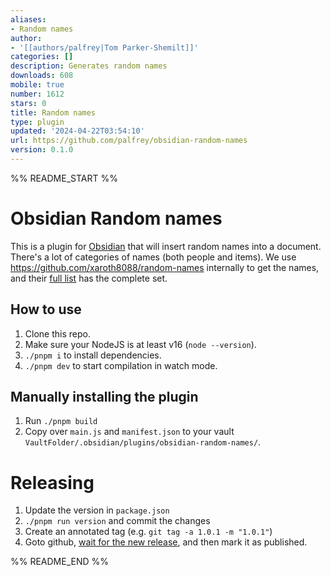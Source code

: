 ```yaml
---
aliases:
- Random names
author:
- '[[authors/palfrey|Tom Parker-Shemilt]]'
categories: []
description: Generates random names
downloads: 608
mobile: true
number: 1612
stars: 0
title: Random names
type: plugin
updated: '2024-04-22T03:54:10'
url: https://github.com/palfrey/obsidian-random-names
version: 0.1.0
---
```


%% README_START %%

# Obsidian Random names

This is a plugin for [Obsidian](https://obsidian.md) that will insert random names into a document. There's a lot of categories of names (both people and items). We use https://github.com/xaroth8088/random-names internally to get the names, and their [full list](https://github.com/xaroth8088/random-names?tab=readme-ov-file#full-list) has the complete set.

## How to use

1. Clone this repo.
2. Make sure your NodeJS is at least v16 (`node --version`).
3. `./pnpm i` to install dependencies.
4. `./pnpm dev` to start compilation in watch mode.

## Manually installing the plugin

1. Run `./pnpm build`
2. Copy over `main.js` and `manifest.json` to your vault `VaultFolder/.obsidian/plugins/obsidian-random-names/`.

# Releasing

1. Update the version in `package.json`
2. `./pnpm run version` and commit the changes
3. Create an annotated tag (e.g. `git tag -a 1.0.1 -m "1.0.1"`)
4. Goto github, [wait for the new release](https://github.com/palfrey/obsidian-random-names/releases), and then mark it as published.


%% README_END %%